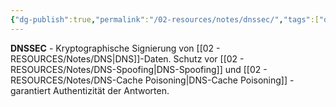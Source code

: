 ```yaml
---
{"dg-publish":true,"permalink":"/02-resources/notes/dnssec/","tags":["dns/sicherheit","signierung/authentizität"],"noteIcon":"","updated":"2025-08-28T20:50:28.000+02:00"}
---
```



**DNSSEC** - Kryptographische Signierung von [[02 - RESOURCES/Notes/DNS\|DNS]]-Daten.
Schutz vor [[02 - RESOURCES/Notes/DNS-Spoofing\|DNS-Spoofing]] und [[02 - RESOURCES/Notes/DNS-Cache Poisoning\|DNS-Cache Poisoning]] - garantiert Authentizität der Antworten.